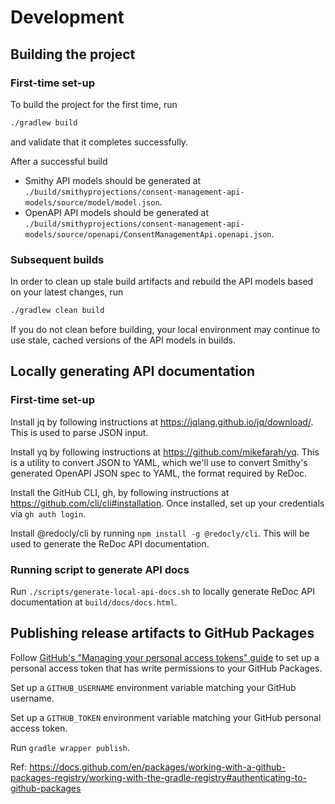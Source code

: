 # Development

## Building the project

### First-time set-up
To build the project for the first time, run

```sh
./gradlew build
```

and validate that it completes successfully.

After a successful build
* Smithy API models should be generated at `./build/smithyprojections/consent-management-api-models/source/model/model.json`.
* OpenAPI API models should be generated at `./build/smithyprojections/consent-management-api-models/source/openapi/ConsentManagementApi.openapi.json`.

### Subsequent builds
In order to clean up stale build artifacts and rebuild the API models based on your latest changes, run

```sh
./gradlew clean build
```

If you do not clean before building, your local environment may continue to use stale, cached versions of the API models in builds.

## Locally generating API documentation

### First-time set-up
Install jq by following instructions at https://jqlang.github.io/jq/download/.  This is used to parse JSON input.

Install yq by following instructions at https://github.com/mikefarah/yq.  This is a utility to convert JSON to YAML, which we'll use to convert Smithy's generated OpenAPI JSON spec to YAML, the format required by ReDoc.

Install the GitHub CLI, gh, by following instructions at https://github.com/cli/cli#installation.  Once installed, set up your credentials via `gh auth login`.

Install @redocly/cli by running `npm install -g @redocly/cli`.  This will be used to generate the ReDoc API documentation.

### Running script to generate API docs
Run `./scripts/generate-local-api-docs.sh` to locally generate ReDoc API documentation at `build/docs/docs.html`.

## Publishing release artifacts to GitHub Packages
Follow [GitHub's "Managing your personal access tokens" guide](https://docs.github.com/en/authentication/keeping-your-account-and-data-secure/managing-your-personal-access-tokens) to set up a personal access token that has write permissions to your GitHub Packages.

Set up a `GITHUB_USERNAME` environment variable matching your GitHub username.

Set up a `GITHUB_TOKEN` environment variable matching your GitHub personal access token.

Run `gradle wrapper publish`.

Ref: https://docs.github.com/en/packages/working-with-a-github-packages-registry/working-with-the-gradle-registry#authenticating-to-github-packages
